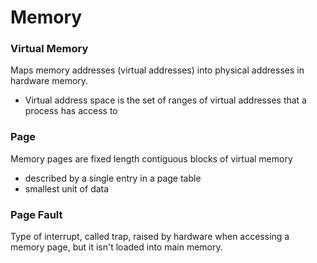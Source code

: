 # Memory
### Virtual Memory
Maps memory addresses (virtual addresses) into physical addresses in hardware memory.
- Virtual address space is the set of ranges of virtual addresses that a process has access to 

### Page
Memory pages are fixed length contiguous blocks of virtual memory
- described by a single entry in a page table
- smallest unit of data 

### Page Fault
Type of interrupt, called trap, raised by hardware when accessing a memory page, but it isn't loaded into main memory.

